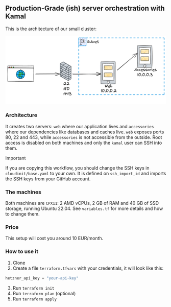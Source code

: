 ## Production-Grade (ish) server orchestration with Kamal

This is the architecture of our small cluster:

![Architecture](arch.png)

### Architecture

It creates two servers: `web` where our application lives and `accessories` where our dependencies like databases and caches live.
`web` exposes ports 80, 22 and 443, while `accessories` is not accessible from the outside. Root access is disabled on both machines and only the `kamal` user can SSH into them.

> [!IMPORTANT]
> If you are copying this workflow, you should change the SSH keys in `cloudinit/base.yaml` to your own.
> It is defined on `ssh_import_id` and imports the SSH keys from your GitHub account.

### The machines

Both machines are `CPX11`: 2 AMD vCPUs, 2 GB of RAM and 40 GB of SSD storage, running Ubuntu 22.04. See `variables.tf` for more details and how to change them.

### Price

This setup will cost you around 10 EUR/month.

### How to use it

1. Clone
2. Create a file `terraform.tfvars` with your credentials, it will look like this:

```terraform
hetzner_api_key = "your-api-key"
```
3. Run `terraform init`
4. Run `terraform plan` (optional)
5. Run `terraform apply`
